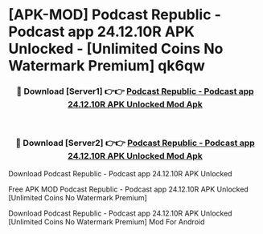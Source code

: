 # [APK-MOD] Podcast Republic - Podcast app 24.12.10R APK Unlocked - [Unlimited Coins No Watermark Premium] qk6qw



<div align="center">
<h3>🔴 Download [Server1] 👉👉 <a href="https://momento.my/?title=Podcast_Republic_-_Podcast_app_24.12.10R_APK_Unlocked">Podcast Republic - Podcast app 24.12.10R APK Unlocked Mod Apk</a></h3><br>

<h3>🔴 Download [Server2] 👉👉 <a href="https://momento.my/?title=Podcast_Republic_-_Podcast_app_24.12.10R_APK_Unlocked">Podcast Republic - Podcast app 24.12.10R APK Unlocked Mod Apk</a></h3>
</div>



Download Podcast Republic - Podcast app 24.12.10R APK Unlocked 

Free APK MOD Podcast Republic - Podcast app 24.12.10R APK Unlocked [Unlimited Coins No Watermark Premium]

Download Podcast Republic - Podcast app 24.12.10R APK Unlocked [Unlimited Coins No Watermark Premium] Mod For Android
